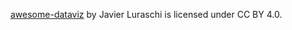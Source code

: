 [awesome-dataviz](https://github.com/javierluraschi/awesome-dataviz) by Javier Luraschi is licensed under CC BY 4.0.
